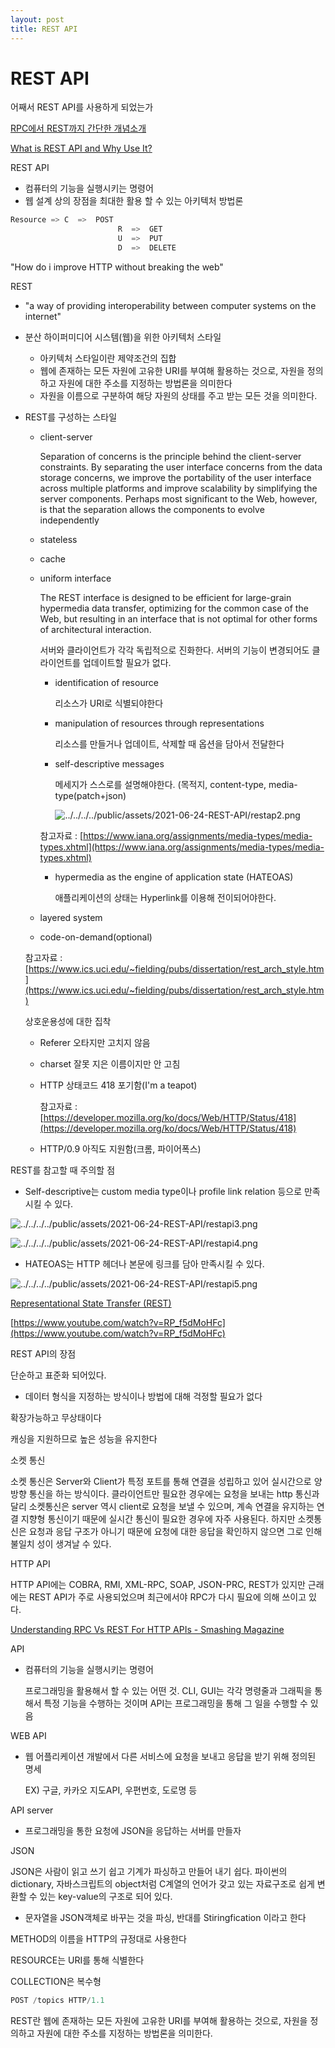 ```yaml
---
layout: post
title: REST API
---
```

# REST API

어째서 REST API를 사용하게 되었는가

[RPC에서 REST까지 간단한 개념소개](https://www.slideshare.net/WonchangSong1/rpc-restsimpleintro)

[What is REST API and Why Use It?](https://www.pluralsight.com/blog/tutorials/representational-state-transfer-tips)

REST API 

- 컴퓨터의 기능을 실행시키는 명령어
- 웹 설계 상의 장점을 최대한 활용 할 수 있는 아키텍처 방법론

```python
Resource => C  =>  POST
						R  =>  GET
						U  =>  PUT
						D  =>  DELETE
```

 "How do i improve HTTP without breaking the web"

REST

- "a way of providing interoperability between computer systems on the internet"
- 분산 하이퍼미디어 시스템(웹)을 위한 아키텍처 스타일
    - 아키텍처 스타일이란 제약조건의 집합
    - 웹에 존재하는 모든 자원에 고유한 URI를 부여해 활용하는 것으로, 자원을 정의하고 자원에 대한 주소를 지정하는 방법론을 의미한다
    - 자원을 이름으로 구분하여 해당 자원의 상태를 주고 받는 모든 것을 의미한다.
- REST를 구성하는 스타일
    - client-server

        Separation of concerns is the principle behind the client-server constraints. By separating the user interface concerns from the data storage concerns, we improve the portability of the user interface across multiple platforms and improve scalability by simplifying the server components. Perhaps most significant to the Web, however, is that the separation allows the components to evolve independently

    - stateless
    - cache
    - uniform interface

        The REST interface is designed to be efficient for large-grain hypermedia data transfer, optimizing for the common case of the Web, but resulting in an interface that is not optimal for other forms of architectural interaction.

        서버와 클라이언트가 각각 독립적으로 진화한다. 서버의 기능이 변경되어도 클라이언트를 업데이트할 필요가 없다.

        - identification  of resource

            리소스가 URI로 식별되야한다

        - manipulation of resources through representations

            리소스를 만들거나 업데이트, 삭제할 때  옵션을 담아서 전달한다

        - self-descriptive messages

            메세지가 스스로를 설명해야한다. (목적지, content-type, media-type(patch+json)

            ![../../../../public/assets/2021-06-24-REST-API/restap2.png](../../../../public/assets/2021-06-24-REST-API/restap2.png)

        참고자료 : [https://www.iana.org/assignments/media-types/media-types.xhtml](https://www.iana.org/assignments/media-types/media-types.xhtml)

        - hypermedia as the engine of application state (HATEOAS)

            애플리케이션의 상태는 Hyperlink를 이용해 전이되어야한다.

    - layered system
    - code-on-demand(optional)

    참고자료 : [https://www.ics.uci.edu/~fielding/pubs/dissertation/rest_arch_style.htm](https://www.ics.uci.edu/~fielding/pubs/dissertation/rest_arch_style.htm)

    상호운용성에 대한 집착

    - Referer 오타지만 고치지 않음
    - charset 잘못 지은 이름이지만 안 고침
    - HTTP 상태코드 418 포기함(I'm a teapot)

        참고자료 : [https://developer.mozilla.org/ko/docs/Web/HTTP/Status/418](https://developer.mozilla.org/ko/docs/Web/HTTP/Status/418)

    - HTTP/0.9 아직도 지원함(크롬, 파이어폭스)

REST를 참고할 때 주의할 점

- Self-descriptive는 custom media type이나 profile link relation 등으로 만족시킬 수 있다.

![../../../../public/assets/2021-06-24-REST-API/restapi3.png](../../../../public/assets/2021-06-24-REST-API/restapi3.png)

![../../../../public/assets/2021-06-24-REST-API/restapi4.png](../../../../public/assets/2021-06-24-REST-API/restapi4.png)

- HATEOAS는 HTTP 헤더나 본문에 링크를 담아 만족시킬 수 있다.

![../../../../public/assets/2021-06-24-REST-API/restapi5.png](../../../../public/assets/2021-06-24-REST-API/restapi5.png)

[Representational State Transfer (REST)](https://www.ics.uci.edu/~fielding/pubs/dissertation/rest_arch_style.htm#sec_5_1)

[https://www.youtube.com/watch?v=RP_f5dMoHFc](https://www.youtube.com/watch?v=RP_f5dMoHFc)

REST API의 장점

단순하고 표준화 되어있다.

- 데이터 형식을 지정하는 방식이나 방법에 대해 걱정할 필요가 없다

확장가능하고 무상태이다

캐싱을 지원하므로 높은 성능을 유지한다

소켓 통신

소켓 통신은 Server와 Client가 특정 포트를 통해 연결을 성립하고 있어 실시간으로 양방향 통신을 하는 방식이다. 클라이언트만 필요한 경우에는 요청을 보내는 http 통신과 달리 소켓통신은 server 역시 client로 요청을 보낼 수 있으며, 계속 연결을 유지하는 연결 지향형 통신이기 때문에 실시간 통신이 필요한 경우에 자주 사용된다. 하지만 소켓통신은 요청과 응답 구조가 아니기 때문에 요청에 대한 응답을 확인하지 않으면 그로 인해 불일치 성이 생겨날 수 있다.

HTTP API

HTTP API에는 COBRA, RMI, XML-RPC, SOAP, JSON-PRC, REST가 있지만 근래에는 REST API가 주로 사용되었으며 최근에서야 RPC가 다시 필요에 의해 쓰이고 있다.

[Understanding RPC Vs REST For HTTP APIs - Smashing Magazine](https://www.smashingmagazine.com/2016/09/understanding-rest-and-rpc-for-http-apis/)

API 

- 컴퓨터의 기능을 실행시키는 명령어

    프로그래밍을 활용해서 할 수 있는 어떤 것. CLI, GUI는 각각 명령줄과 그래픽을 통해서 특정 기능을 수행하는 것이며 API는 프로그래밍을 통해 그 일을 수행할 수 있음

WEB API

- 웹 어플리케이션 개발에서 다른 서비스에 요청을 보내고 응답을 받기 위해 정의된 명세

    EX) 구글, 카카오 지도API, 우편번호, 도로명 등

API server

- 프로그래밍을 통한 요청에 JSON을 응답하는 서버를 만들자

JSON

JSON은 사람이 읽고 쓰기 쉽고 기계가 파싱하고 만들어 내기 쉽다. 파이썬의 dictionary, 자바스크립트의 object처럼 C계열의 언어가 갖고 있는 자료구조로 쉽게 변환할 수 있는 key-value의 구조로 되어 있다.

- 문자열을 JSON객체로 바꾸는 것을 파싱, 반대를 Stiringfication 이라고 한다

METHOD의 이름을 HTTP의 규정대로 사용한다

RESOURCE는 URI를 통해 식별한다

COLLECTION은 복수형

```python
POST /topics HTTP/1.1
```

REST란 웹에 존재하는 모든 자원에 고유한 URI를 부여해 활용하는 것으로, 자원을 정의하고 자원에 대한 주소를 지정하는 방법론을 의미한다.